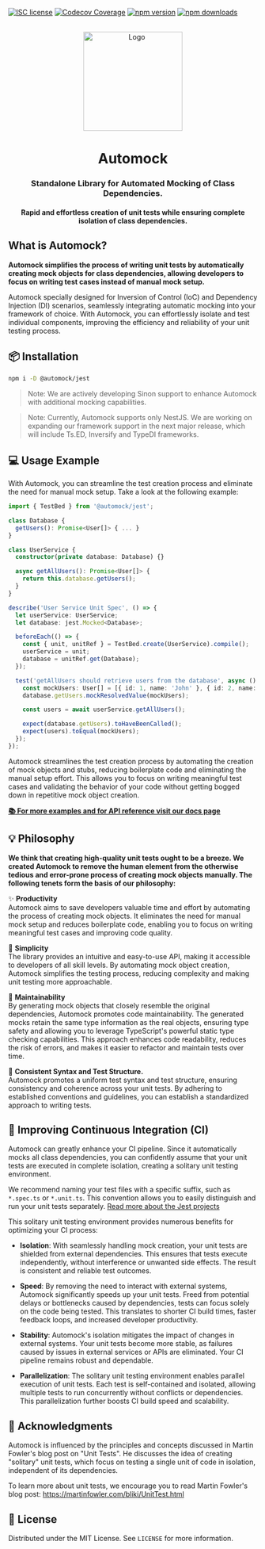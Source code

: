 [![ISC license](http://img.shields.io/badge/license-MIT-brightgreen.svg)](http://opensource.org/licenses/MIT)
[![Codecov Coverage](https://img.shields.io/codecov/c/github/automock/automock/master.svg?style=flat-square)](https://codecov.io/gh/automock/automock)
[![npm version](https://img.shields.io/npm/v/@automock/jest/latest?label=%40automock%2Fjest)](https://npmjs.org/package/@automock/jest "View this project on npm")
[![npm downloads](https://img.shields.io/npm/dm/@automock/jest.svg?label=%40automock%2Fjest)](https://npmjs.org/package/@automock/jest "View this project on npm")

<p align="center">
  <br/>
  <img width="200" src="https://raw.githubusercontent.com/omermorad/automock/master/logo.png" alt="Logo" />

  <h1 align="center">Automock</h1>

  <h3 align="center">
    Standalone Library for Automated Mocking of Class Dependencies.
  </h3>

  <h4 align="center">
    Rapid and effortless creation of unit tests
    while ensuring complete isolation of class dependencies.
  </h4>
</p>

## What is Automock?

**Automock simplifies the process of writing unit tests by automatically creating mock objects for class dependencies,
allowing developers to focus on writing test cases instead of manual mock setup.**

Automock specially designed for Inversion of Control (IoC) and Dependency Injection (DI) scenarios, seamlessly
integrating automatic mocking into your framework of choice. With Automock, you can effortlessly isolate and test
individual components, improving the efficiency and reliability of your unit testing process.

## :package: Installation

```bash
npm i -D @automock/jest
```

> Note: We are actively developing Sinon support to enhance Automock with additional mocking capabilities.

> Note: Currently, Automock supports only NestJS.
We are working on expanding our framework support in the next major release, which will include Ts.ED, Inversify and
> TypeDI frameworks.

## :computer: Usage Example

With Automock, you can streamline the test creation process and eliminate the need for manual mock setup. Take a look at
the following example:

```typescript
import { TestBed } from '@automock/jest';

class Database {
  getUsers(): Promise<User[]> { ... }
}

class UserService {
  constructor(private database: Database) {}

  async getAllUsers(): Promise<User[]> {
    return this.database.getUsers();
  }
}

describe('User Service Unit Spec', () => {
  let userService: UserService;
  let database: jest.Mocked<Database>;

  beforeEach(() => {
    const { unit, unitRef } = TestBed.create(UserService).compile();
    userService = unit;
    database = unitRef.get(Database);
  });

  test('getAllUsers should retrieve users from the database', async () => {
    const mockUsers: User[] = [{ id: 1, name: 'John' }, { id: 2, name: 'Jane' }];
    database.getUsers.mockResolvedValue(mockUsers);

    const users = await userService.getAllUsers();

    expect(database.getUsers).toHaveBeenCalled();
    expect(users).toEqual(mockUsers);
  });
});
```

Automock streamlines the test creation process by automating the creation of mock objects and stubs, reducing
boilerplate code and eliminating the manual setup effort. This allows you to focus on writing meaningful test cases and
validating the behavior of your code without getting bogged down in repetitive mock object creation.

**[:books: For more examples and for API reference visit our docs page](https://github.com/automock/automock/blob/master/docs/automock.md)**

## :bulb: Philosophy

**We think that creating high-quality unit tests ought to be a breeze. We created Automock to remove the human element
from the otherwise tedious and error-prone process of creating mock objects manually. The following tenets form the
basis of our philosophy:**

✨ **Productivity** \
Automock aims to save developers valuable time and effort by automating the process of creating mock objects. It
eliminates the need for manual mock setup and reduces boilerplate code, enabling you to focus on writing meaningful test
cases and improving code quality.

:rocket: **Simplicity** \
The library provides an intuitive and easy-to-use API, making it accessible to developers of all skill levels. By
automating mock object creation, Automock simplifies the testing process, reducing complexity and making unit testing
more approachable.

🔧 **Maintainability** \
By generating mock objects that closely resemble the original dependencies, Automock promotes code maintainability. The
generated mocks retain the same type information as the real objects, ensuring type safety and allowing you to leverage
TypeScript's powerful static type checking capabilities. This approach enhances code readability, reduces the risk of
errors, and makes it easier to refactor and maintain tests over time.

📐 **Consistent Syntax and Test Structure.** \
Automock promotes a uniform test syntax and test structure, ensuring consistency and coherence across your unit tests.
By adhering to established conventions and guidelines, you can establish a standardized approach to writing tests.

## :rocket: Improving Continuous Integration (CI)

Automock can greatly enhance your CI pipeline. Since it automatically mocks all class dependencies, you can confidently
assume that your unit tests are executed in complete isolation, creating a solitary unit testing environment.

We recommend naming your test files with a specific suffix, such as `*.spec.ts` or `*.unit.ts`. This convention allows
you to easily distinguish and run your unit tests
separately. [Read more about the Jest projects](https://jestjs.io/docs/configuration#projects-arraystring--projectconfig)

This solitary unit testing environment provides numerous benefits for optimizing your CI process:

* **Isolation**: With seamlessly handling mock creation, your unit tests are shielded from external dependencies. This
  ensures that tests execute independently, without interference or unwanted side effects. The result is consistent and
  reliable test outcomes.


* **Speed**: By removing the need to interact with external systems, Automock significantly speeds up your unit tests.
  Freed from potential delays or bottlenecks caused by dependencies, tests can focus solely on the code being tested.
  This translates to shorter CI build times, faster feedback loops, and increased developer productivity.


* **Stability**: Automock's isolation mitigates the impact of changes in external systems. Your unit tests become more
  stable, as failures caused by issues in external services or APIs are eliminated. Your CI pipeline remains robust and
  dependable.


* **Parallelization**: The solitary unit testing environment enables parallel execution of unit tests. Each test is
  self-contained and isolated, allowing multiple tests to run concurrently without conflicts or dependencies. This
  parallelization further boosts CI build speed and scalability.

## :bookmark_tabs: Acknowledgments

Automock is influenced by the principles and concepts discussed in Martin Fowler's blog post on "Unit Tests". He
discusses the idea of creating "solitary" unit tests, which focus on testing a single unit of code in isolation,
independent of its dependencies.

To learn more about unit tests, we encourage you to read Martin Fowler's blog post:
https://martinfowler.com/bliki/UnitTest.html

## :scroll: License

Distributed under the MIT License. See `LICENSE` for more information.
